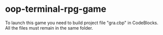 # oop-terminal-rpg-game
To launch this game you need to build project file "gra.cbp" in CodeBlocks. All the files must remain in the same folder.
